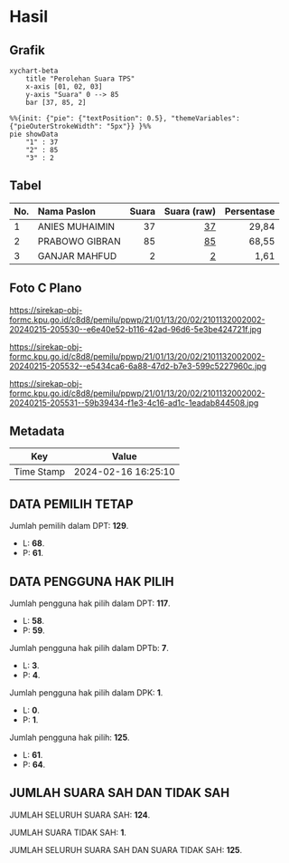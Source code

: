 # Hasil

## Grafik

```mermaid
xychart-beta
    title "Perolehan Suara TPS"
    x-axis [01, 02, 03]
    y-axis "Suara" 0 --> 85
    bar [37, 85, 2]
```

```mermaid
%%{init: {"pie": {"textPosition": 0.5}, "themeVariables": {"pieOuterStrokeWidth": "5px"}} }%%
pie showData
    "1" : 37
    "2" : 85
    "3" : 2
```

## Tabel

| No. | Nama Paslon    | Suara | Suara (raw) | Persentase |
|:--- |:-------------- | -----:| -----------:| ----------:|
| 1   | ANIES MUHAIMIN | 37    | [37][p-1]   | 29,84      |
| 2   | PRABOWO GIBRAN | 85    | [85][p-2]   | 68,55      |
| 3   | GANJAR MAHFUD  | 2     | [2][p-3]    | 1,61       |


[p-1]: https://github.com/gigit-pemilu/pemilu-2024-21-kepulauan-riau/blob/main/pilpres/hitung-suara/sub/21-kepulauan-riau/sub/01-bintan/sub/13-mantang/sub/2002-mantang-besar/sub/002-tps/sub/paslon-1.txt
[p-2]: https://github.com/gigit-pemilu/pemilu-2024-21-kepulauan-riau/blob/main/pilpres/hitung-suara/sub/21-kepulauan-riau/sub/01-bintan/sub/13-mantang/sub/2002-mantang-besar/sub/002-tps/sub/paslon-2.txt
[p-3]: https://github.com/gigit-pemilu/pemilu-2024-21-kepulauan-riau/blob/main/pilpres/hitung-suara/sub/21-kepulauan-riau/sub/01-bintan/sub/13-mantang/sub/2002-mantang-besar/sub/002-tps/sub/paslon-3.txt

## Foto C Plano

https://sirekap-obj-formc.kpu.go.id/c8d8/pemilu/ppwp/21/01/13/20/02/2101132002002-20240215-205530--e6e40e52-b116-42ad-96d6-5e3be424721f.jpg

https://sirekap-obj-formc.kpu.go.id/c8d8/pemilu/ppwp/21/01/13/20/02/2101132002002-20240215-205532--e5434ca6-6a88-47d2-b7e3-599c5227960c.jpg

https://sirekap-obj-formc.kpu.go.id/c8d8/pemilu/ppwp/21/01/13/20/02/2101132002002-20240215-205531--59b39434-f1e3-4c16-ad1c-1eadab844508.jpg


## Metadata

| Key        | Value               |
| ---------- | ------------------- |
| Time Stamp | 2024-02-16 16:25:10 |


## DATA PEMILIH TETAP

Jumlah pemilih dalam DPT: **129**.
 * L: **68**.
 * P: **61**.

## DATA PENGGUNA HAK PILIH

Jumlah pengguna hak pilih dalam DPT: **117**.
 * L: **58**.
 * P: **59**.

Jumlah pengguna hak pilih dalam DPTb: **7**.
 * L: **3**.
 * P: **4**.

Jumlah pengguna hak pilih dalam DPK: **1**.
 * L: **0**.
 * P: **1**.

Jumlah pengguna hak pilih: **125**.
 * L: **61**.
 * P: **64**.

## JUMLAH SUARA SAH DAN TIDAK SAH

JUMLAH SELURUH SUARA SAH: **124**.

JUMLAH SUARA TIDAK SAH: **1**.

JUMLAH SELURUH SUARA SAH DAN SUARA TIDAK SAH: **125**.


